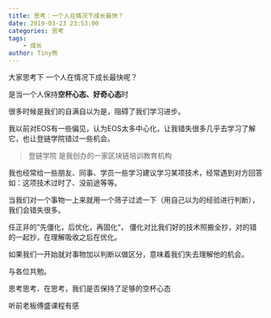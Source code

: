 ```yaml
---
title: 思考：一个人在情况下成长最快？
date: 2019-03-23 23:53:00
categories: 思考
tags:
    - 成长
author: Tiny熊
---
```



大家思考下 一个人在情况下成长最快呢？

是当一个人保持**空杯心态、好奇心态**时

很多时候是我们的自满自以为是，阻碍了我们学习进步。

我以前对EOS有一些偏见，认为EOS太多中心化，让我错失很多几乎去学习了解它，也让登链学院错过一些机会。

> 登链学院 是我创办的一家区块链培训教育机构

我也经常给一些朋友、同事、学员一些学习建议学习某项技术，经常遇到对方回答如：这项技术过时了、没前途等等。

当我们对一个事物一上来就用一个筛子过滤一下（用自己以为的经验进行判断），我们会错失很多。

任正非的”先僵化，后优化，再固化“， 僵化对比我们好的技术照搬全抄，对的错的一起抄，在理解吸收之后在优化。 

如果我们一开始就对事物加以判断以做区分，意味着我们失去理解他的机会。

与各位共勉。

思考思考、在思考，我们是否保持了足够的空杯心态

听前老板傅盛课程有感


